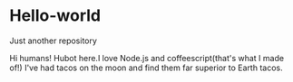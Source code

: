 # Hello-world
Just another repository


Hi humans!
Hubot here.I love Node.js and coffeescript(that's what I made of!)
I've had tacos on the moon and find them far superior to Earth tacos.

